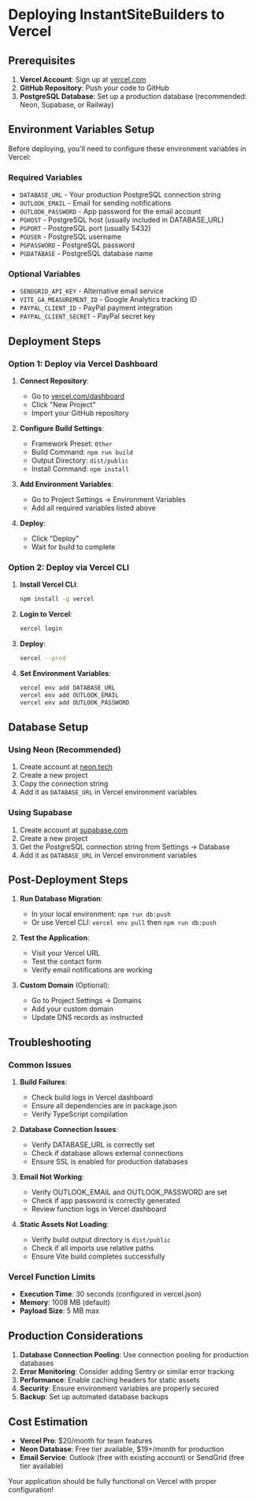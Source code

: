 # Deploying InstantSiteBuilders to Vercel

## Prerequisites

1. **Vercel Account**: Sign up at [vercel.com](https://vercel.com)
2. **GitHub Repository**: Push your code to GitHub
3. **PostgreSQL Database**: Set up a production database (recommended: Neon, Supabase, or Railway)

## Environment Variables Setup

Before deploying, you'll need to configure these environment variables in Vercel:

### Required Variables
- `DATABASE_URL` - Your production PostgreSQL connection string
- `OUTLOOK_EMAIL` - Email for sending notifications
- `OUTLOOK_PASSWORD` - App password for the email account
- `PGHOST` - PostgreSQL host (usually included in DATABASE_URL)
- `PGPORT` - PostgreSQL port (usually 5432)
- `PGUSER` - PostgreSQL username
- `PGPASSWORD` - PostgreSQL password
- `PGDATABASE` - PostgreSQL database name

### Optional Variables
- `SENDGRID_API_KEY` - Alternative email service
- `VITE_GA_MEASUREMENT_ID` - Google Analytics tracking ID
- `PAYPAL_CLIENT_ID` - PayPal payment integration
- `PAYPAL_CLIENT_SECRET` - PayPal secret key

## Deployment Steps

### Option 1: Deploy via Vercel Dashboard

1. **Connect Repository**:
   - Go to [vercel.com/dashboard](https://vercel.com/dashboard)
   - Click "New Project"
   - Import your GitHub repository

2. **Configure Build Settings**:
   - Framework Preset: `Other`
   - Build Command: `npm run build`
   - Output Directory: `dist/public`
   - Install Command: `npm install`

3. **Add Environment Variables**:
   - Go to Project Settings → Environment Variables
   - Add all required variables listed above

4. **Deploy**:
   - Click "Deploy"
   - Wait for build to complete

### Option 2: Deploy via Vercel CLI

1. **Install Vercel CLI**:
   ```bash
   npm install -g vercel
   ```

2. **Login to Vercel**:
   ```bash
   vercel login
   ```

3. **Deploy**:
   ```bash
   vercel --prod
   ```

4. **Set Environment Variables**:
   ```bash
   vercel env add DATABASE_URL
   vercel env add OUTLOOK_EMAIL
   vercel env add OUTLOOK_PASSWORD
   ```

## Database Setup

### Using Neon (Recommended)

1. Create account at [neon.tech](https://neon.tech)
2. Create a new project
3. Copy the connection string
4. Add it as `DATABASE_URL` in Vercel environment variables

### Using Supabase

1. Create account at [supabase.com](https://supabase.com)
2. Create a new project
3. Get the PostgreSQL connection string from Settings → Database
4. Add it as `DATABASE_URL` in Vercel environment variables

## Post-Deployment Steps

1. **Run Database Migration**:
   - In your local environment: `npm run db:push`
   - Or use Vercel CLI: `vercel env pull` then `npm run db:push`

2. **Test the Application**:
   - Visit your Vercel URL
   - Test the contact form
   - Verify email notifications are working

3. **Custom Domain** (Optional):
   - Go to Project Settings → Domains
   - Add your custom domain
   - Update DNS records as instructed

## Troubleshooting

### Common Issues

1. **Build Failures**:
   - Check build logs in Vercel dashboard
   - Ensure all dependencies are in package.json
   - Verify TypeScript compilation

2. **Database Connection Issues**:
   - Verify DATABASE_URL is correctly set
   - Check if database allows external connections
   - Ensure SSL is enabled for production databases

3. **Email Not Working**:
   - Verify OUTLOOK_EMAIL and OUTLOOK_PASSWORD are set
   - Check if app password is correctly generated
   - Review function logs in Vercel dashboard

4. **Static Assets Not Loading**:
   - Verify build output directory is `dist/public`
   - Check if all imports use relative paths
   - Ensure Vite build completes successfully

### Vercel Function Limits

- **Execution Time**: 30 seconds (configured in vercel.json)
- **Memory**: 1008 MB (default)
- **Payload Size**: 5 MB max

## Production Considerations

1. **Database Connection Pooling**: Use connection pooling for production databases
2. **Error Monitoring**: Consider adding Sentry or similar error tracking
3. **Performance**: Enable caching headers for static assets
4. **Security**: Ensure environment variables are properly secured
5. **Backup**: Set up automated database backups

## Cost Estimation

- **Vercel Pro**: $20/month for team features
- **Neon Database**: Free tier available, $19+/month for production
- **Email Service**: Outlook (free with existing account) or SendGrid (free tier available)

Your application should be fully functional on Vercel with proper configuration!